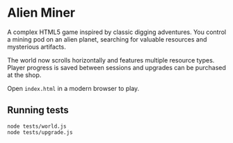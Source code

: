 # Alien Miner

A complex HTML5 game inspired by classic digging adventures. You control a mining
pod on an alien planet, searching for valuable resources and mysterious
artifacts.

The world now scrolls horizontally and features multiple resource types. Player
progress is saved between sessions and upgrades can be purchased at the shop.

Open `index.html` in a modern browser to play.

## Running tests

```
node tests/world.js
node tests/upgrade.js
```

